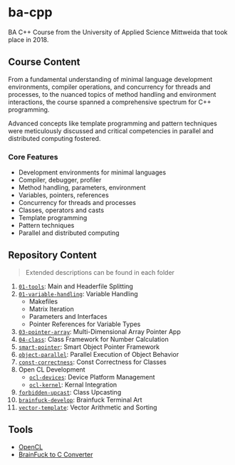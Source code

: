 # ba-cpp

BA C++ Course from the University of Applied Science Mittweida that took place in 2018.

## Course Content

From a fundamental understanding of minimal language development environments, compiler operations, and concurrency for threads and processes, to the nuanced topics of method handling and environment interactions, the course spanned a comprehensive spectrum for C++ programming.

Advanced concepts like template programming and pattern techniques were meticulously discussed and critical competencies in parallel and distributed computing fostered.

### Core Features

- Development environments for minimal languages
- Compiler, debugger, profiler
- Method handling, parameters, environment
- Variables, pointers, references
- Concurrency for threads and processes
- Classes, operators and casts
- Template programming
- Pattern techniques
- Parallel and distributed computing

## Repository Content

> Extended descriptions can be found in each folder

1. [`01-tools`](/01-tools/): Main and Headerfile Splitting
2. [`01-variable-handling`](/02-variable-handling/): Variable Handling
   - Makefiles
   - Matrix Iteration
   - Parameters and Interfaces
   - Pointer References for Variable Types
3. [`03-pointer-array`](/03-pointer-array/): Multi-Dimensional Array Pointer App
4. [`04-class`](/04-class/): Class Framework for Number Calculation
5. [`smart-pointer`](/05-smart-pointer/): Smart Object Pointer Framework
6. [`object-parallel`](/06-object-parallel/): Parallel Execution of Object Behavior
7. [`const-correctness`](/07-const-correctness/): Const Correctness for Classes
8. Open CL Development
   - [`ocl-devices`](/08.1-ocl-devices/): Device Platform Management
   - [`ocl-kernel`](/08.2-ocl-kernel/): Kernal Integration
9. [`forbidden-upcast`](/09-forbidden-upcast/): Class Upcasting
10. [`brainfuck-develop`](/10-brainfuck-develop/): Brainfuck Terminal Art
11. [`vector-template`](/11-vector-template/): Vector Arithmetic and Sorting

## Tools

- [OpenCL](https://rocmdocs.amd.com/en/latest/Programming_Guides/Opencl-programming-guide.html)
- [BrainFuck to C Converter](https://github.com/paulkaefer/bftoc/blob/master/bftoc.py)
